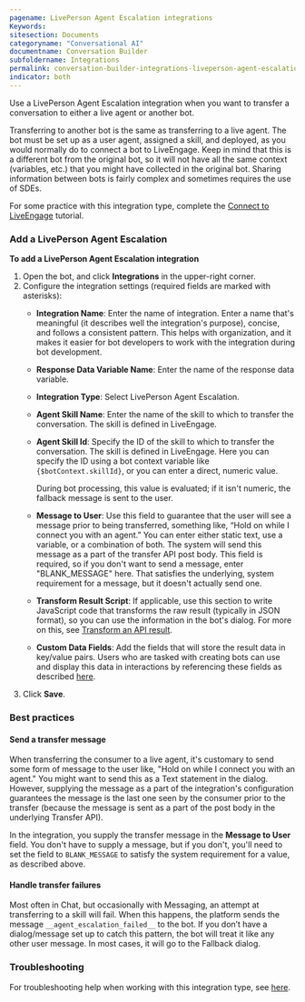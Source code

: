 ```yaml
---
pagename: LivePerson Agent Escalation integrations
Keywords:
sitesection: Documents
categoryname: "Conversational AI"
documentname: Conversation Builder
subfoldername: Integrations
permalink: conversation-builder-integrations-liveperson-agent-escalation-integrations.html
indicator: both
---
```


Use a LivePerson Agent Escalation integration when you want to transfer a conversation to either a live agent or another bot.

Transferring to another bot is the same as transferring to a live agent. The bot must be set up as a user agent, assigned a skill, and deployed, as you would normally do to connect a bot to LiveEngage. Keep in mind that this is a different bot from the original bot, so it will not have all the same context (variables, etc.) that you might have collected in the original bot. Sharing information between bots is fairly complex and sometimes requires the use of SDEs.

For some practice with this integration type, complete the [Connect to LiveEngage](conversation-builder-getting-started-4-connect-to-liveengage.html) tutorial.

### Add a LivePerson Agent Escalation

**To add a LivePerson Agent Escalation integration**

1. Open the bot, and click **Integrations** in the upper-right corner.
2. Configure the integration settings (required fields are marked with asterisks):
    - **Integration Name**: Enter the name of integration. Enter a name that's meaningful (it describes well the integration's purpose), concise, and follows a consistent pattern. This helps with organization, and it makes it easier for bot developers to work with the integration during bot development.
    - **Response Data Variable Name**: Enter the name of the response data variable.
    - **Integration Type**: Select LivePerson Agent Escalation.
    - **Agent Skill Name**: Enter the name of the skill to which to transfer the conversation. The skill is defined in LiveEngage.
    - **Agent Skill Id**: Specify the ID of the skill to which to transfer the conversation. The skill is defined in LiveEngage. Here you can specify the ID using a bot context variable like `{$botContext.skillId}`, or you can enter a direct, numeric value.
        
        During bot processing, this value is evaluated; if it isn't numeric, the fallback message is sent to the user.
    - **Message to User**: Use this field to guarantee that the user will see a message prior to being transferred, something like, “Hold on while I connect you with an agent.” You can enter either static text, use a variable, or a combination of both. The system will send this message as a part of the transfer API post body. This field is required, so if you don't want to send a message, enter "BLANK_MESSAGE" here. That satisfies the underlying, system requirement for a message, but it doesn't actually send one. 
    - **Transform Result Script**: If applicable, use this section to write JavaScript code that transforms the raw result (typically in JSON format), so you can use the information in the bot's dialog. For more on this, see [Transform an API result](conversation-builder-integrations-integration-basics.html#transform-an-api-result).
    - **Custom Data Fields**: Add the fields that will store the result data in key/value pairs. Users who are tasked with creating bots can use and display this data in interactions by referencing these fields as described [here](conversation-builder-interactions-interaction-basics.html#display-variables-in-interactions).
3. Click **Save**.  

### Best practices

#### Send a transfer message

When transferring the consumer to a live agent, it's customary to send some form of message to the user like, "Hold on while I connect you with an agent." You might want to send this as a Text statement in the dialog. However, supplying the message as a part of the integration's configuration guarantees the message is the last one seen by the consumer prior to the transfer (because the message is sent as a part of the post body in the underlying Transfer API).

In the integration, you supply the transfer message in the **Message to User** field. You don't have to supply a message, but if you don't, you'll need to set the field to `BLANK_MESSAGE` to satisfy the system requirement for a value, as described above.

#### Handle transfer failures

Most often in Chat, but occasionally with Messaging, an attempt at transferring to a skill will fail. When this happens, the platform sends the message `__agent_escalation_failed__` to the bot. If you don’t have a dialog/message set up to catch this pattern, the bot will treat it like any other user message. In most cases, it will go to the Fallback dialog.

### Troubleshooting

For troubleshooting help when working with this integration type, see [here](conversation-builder-troubleshooting-conversation-transfers.html).